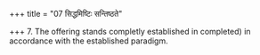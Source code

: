 +++
title = "07 सिद्धमिष्टिः सन्तिष्ठते"

+++
7. The offering stands completly established in completed) in accordance with the established paradigm.
